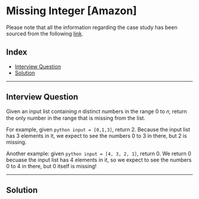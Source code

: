 
# Missing Integer [Amazon]
Please note that all the information regarding the case study has been sourced from the following [link](https://datalemur.com/questions/python-missing-integer).

## Index
 - [Interview Question](#Interview-Question)
 - [Solution](#Solution)

***

## Interview Question
Given an input list containing 𝑛 distinct numbers in the range 0 to 𝑛, return the only number in the range that is missing from the list.

For example, given ```python input = [0,1,3]```, return 2. Because the input list has 3 elements in it, we expect to see the numbers 0 to 3 in there, but 2 is missing.

Another example: given ```python input = [4, 3, 2, 1]```, return 0. We return 0 becuase the input list has 4 elements in it, so we expect to see the numbers 0 to 4 in there, but 0 itself is missing!
***

## Solution

```python
```
